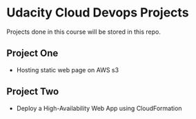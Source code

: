 # Udacity Cloud Devops Projects

Projects done in this course will be stored in this repo.

## Project One
* Hosting static web page on AWS s3

## Project Two
* Deploy a High-Availability Web App using CloudFormation
